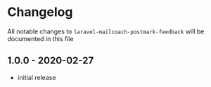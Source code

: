 # Changelog

All notable changes to `laravel-mailcoach-postmark-feedback` will be documented in this file

## 1.0.0 - 2020-02-27

- initial release
